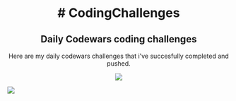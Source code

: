 <h1 align="center"># CodingChallenges</h1>


<h2 align="center">Daily Codewars coding challenges</h2> 

<p align="center"> Here are my daily codewars challenges that i've succesfully completed and pushed.</p>

<p align="center">
<img src="https://www.codewars.com/users/Widezad/badges/large">
</p>

<img src="https://user-images.githubusercontent.com/96489451/172083214-3ea6f12d-cc73-4506-8399-8482a0c148f3.png">



 
 
 
